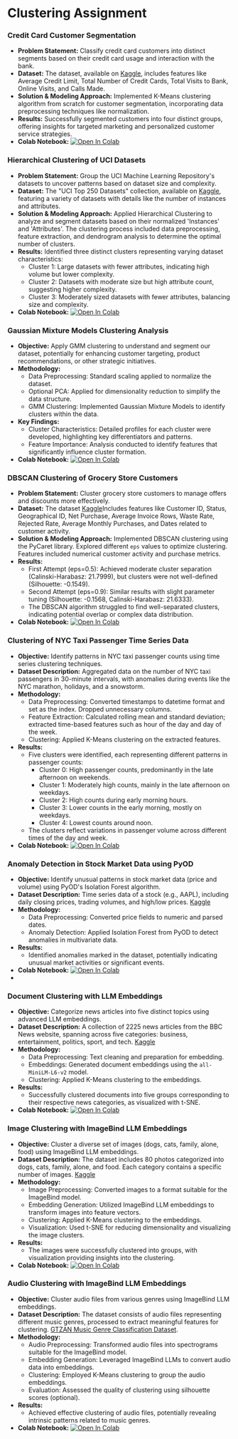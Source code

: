 # Clustering Assignment


### Credit Card Customer Segmentation
- **Problem Statement:** Classify credit card customers into distinct segments based on their credit card usage and interaction with the bank.
- **Dataset:** The dataset, available on [Kaggle](https://www.kaggle.com/datasets/aryashah2k/credit-card-customer-data), includes features like Average Credit Limit, Total Number of Credit Cards, Total Visits to Bank, Online Visits, and Calls Made.
- **Solution & Modeling Approach:** Implemented K-Means clustering algorithm from scratch for customer segmentation, incorporating data preprocessing techniques like normalization.
- **Results:** Successfully segmented customers into four distinct groups, offering insights for targeted marketing and personalized customer service strategies.
- **Colab Notebook:** [![Open In Colab](https://colab.research.google.com/assets/colab-badge.svg)](https://colab.research.google.com/drive/1lZ3Tp3BKXr9Wo66ezBXer3x1feHYkvoB#scrollTo=1sW_2Oqzs92P)


### Hierarchical Clustering of UCI Datasets
- **Problem Statement:** Group the UCI Machine Learning Repository's datasets to uncover patterns based on dataset size and complexity.
- **Dataset:** The "UCI Top 250 Datasets" collection, available on [Kaggle](https://www.kaggle.com/datasets/khushipitroda/uci-dataset), featuring a variety of datasets with details like the number of instances and attributes.
- **Solution & Modeling Approach:** Applied Hierarchical Clustering to analyze and segment datasets based on their normalized 'Instances' and 'Attributes'. The clustering process included data preprocessing, feature extraction, and dendrogram analysis to determine the optimal number of clusters.
- **Results:** Identified three distinct clusters representing varying dataset characteristics:
  - Cluster 1: Large datasets with fewer attributes, indicating high volume but lower complexity.
  - Cluster 2: Datasets with moderate size but high attribute count, suggesting higher complexity.
  - Cluster 3: Moderately sized datasets with fewer attributes, balancing size and complexity.
- **Colab Notebook:** [![Open In Colab](https://colab.research.google.com/assets/colab-badge.svg)](https://colab.research.google.com/drive/1bydd4PRKQzmwt3UfIYUJ8p1M2Wuf5eLd#scrollTo=4KXyTDybX2IG)


### Gaussian Mixture Models Clustering Analysis
- **Objective:** Apply GMM clustering to understand and segment our dataset, potentially for enhancing customer targeting, product recommendations, or other strategic initiatives.
- **Methodology:**
  - Data Preprocessing: Standard scaling applied to normalize the dataset.
  - Optional PCA: Applied for dimensionality reduction to simplify the data structure.
  - GMM Clustering: Implemented Gaussian Mixture Models to identify clusters within the data.
- **Key Findings:**
  - Cluster Characteristics: Detailed profiles for each cluster were developed, highlighting key differentiators and patterns.
  - Feature Importance: Analysis conducted to identify features that significantly influence cluster formation.
- **Colab Notebook:** [![Open In Colab](https://colab.research.google.com/assets/colab-badge.svg)](https://colab.research.google.com/drive/1bDYUaDMoIdGw2evItNScHhfjFenm1dmJ#scrollTo=TlE7fQZ4klZy)


### DBSCAN Clustering of Grocery Store Customers
- **Problem Statement:** Cluster grocery store customers to manage offers and discounts more effectively.
- **Dataset:** The dataset [Kaggle](https://www.kaggle.com/datasets/samanehkorlou/customer-segmentation)Includes features like Customer ID, Status, Geographical ID, Net Purchase, Average Invoice Rows, Waste Rate, Rejected Rate, Average Monthly Purchases, and Dates related to customer activity.
- **Solution & Modeling Approach:** Implemented DBSCAN clustering using the PyCaret library. Explored different `eps` values to optimize clustering. Features included numerical customer activity and purchase metrics.
- **Results:** 
  - First Attempt (eps=0.5): Achieved moderate cluster separation (Calinski-Harabasz: 21.7999), but clusters were not well-defined (Silhouette: -0.1549).
  - Second Attempt (eps=0.9): Similar results with slight parameter tuning (Silhouette: -0.1568, Calinski-Harabasz: 21.6333).
  - The DBSCAN algorithm struggled to find well-separated clusters, indicating potential overlap or complex data distribution.
- **Colab Notebook:** [![Open In Colab](https://colab.research.google.com/assets/colab-badge.svg)](https://colab.research.google.com/drive/1PxUBbeZvPNSQ9M8mtHtIGknAo2IPexiE#scrollTo=AOOVQI8bdTak)


### Clustering of NYC Taxi Passenger Time Series Data
- **Objective:** Identify patterns in NYC taxi passenger counts using time series clustering techniques.
- **Dataset Description:** Aggregated data on the number of NYC taxi passengers in 30-minute intervals, with anomalies during events like the NYC marathon, holidays, and a snowstorm.
- **Methodology:**
  - Data Preprocessing: Converted timestamps to datetime format and set as the index. Dropped unnecessary columns.
  - Feature Extraction: Calculated rolling mean and standard deviation; extracted time-based features such as hour of the day and day of the week.
  - Clustering: Applied K-Means clustering on the extracted features.
- **Results:**
  - Five clusters were identified, each representing different patterns in passenger counts:
    - Cluster 0: High passenger counts, predominantly in the late afternoon on weekends.
    - Cluster 1: Moderately high counts, mainly in the late afternoon on weekdays.
    - Cluster 2: High counts during early morning hours.
    - Cluster 3: Lower counts in the early morning, mostly on weekdays.
    - Cluster 4: Lowest counts around noon.
  - The clusters reflect variations in passenger volume across different times of the day and week.
- **Colab Notebook:** [![Open In Colab](https://colab.research.google.com/assets/colab-badge.svg)](https://colab.research.google.com/drive/10Nh8IkPgXobBuDqVucrl02-NCLZd4mLC#scrollTo=cxwulQu0tixF)


### Anomaly Detection in Stock Market Data using PyOD
- **Objective:** Identify unusual patterns in stock market data (price and volume) using PyOD's Isolation Forest algorithm.
- **Dataset Description:** Time series data of a stock (e.g., AAPL), including daily closing prices, trading volumes, and high/low prices.
[Kaggle](https://www.kaggle.com/datasets/khushipitroda/stock-market-historical-data-of-top-10-companies)
- **Methodology:**
  - Data Preprocessing: Converted price fields to numeric and parsed dates.
  - Anomaly Detection: Applied Isolation Forest from PyOD to detect anomalies in multivariate data.
- **Results:** 
  - Identified anomalies marked in the dataset, potentially indicating unusual market activities or significant events.
- **Colab Notebook:** [![Open In Colab](https://colab.research.google.com/assets/colab-badge.svg)](https://colab.research.google.com/drive/10sLBzIdXCaQMy1DuBUnaxCBI57TpV5NI#scrollTo=QsjRhbuN5QCb)
- 

### Document Clustering with LLM Embeddings
- **Objective:** Categorize news articles into five distinct topics using advanced LLM embeddings.
- **Dataset Description:** A collection of 2225 news articles from the BBC News website, spanning across five categories: business, entertainment, politics, sport, and tech.
  [Kaggle](https://www.kaggle.com/datasets/dimasmunoz/bbc-articles-cleaned)
- **Methodology:**
  - Data Preprocessing: Text cleaning and preparation for embedding.
  - Embeddings: Generated document embeddings using the `all-MiniLM-L6-v2` model.
  - Clustering: Applied K-Means clustering to the embeddings.
- **Results:** 
  - Successfully clustered documents into five groups corresponding to their respective news categories, as visualized with t-SNE.
- **Colab Notebook:** [![Open In Colab](https://colab.research.google.com/assets/colab-badge.svg)](https://colab.research.google.com/drive/1DeF2TWz5De_iS2mKatKOW2Jch-c-S5Im#scrollTo=pfa7I3jlkvul)


### Image Clustering with ImageBind LLM Embeddings

- **Objective:** Cluster a diverse set of images (dogs, cats, family, alone, food) using ImageBind LLM embeddings.
- **Dataset Description:** The dataset includes 80 photos categorized into dogs, cats, family, alone, and food. Each category contains a specific number of images.
[Kaggle](https://www.kaggle.com/datasets/heavensky/image-dataset-for-unsupervised-clustering#:~:text=URL%3A%20https%3A%2F%2Fwww.kaggle.com%2Fdatasets%2Fheavensky%2Fimage)
- **Methodology:**
  - Image Preprocessing: Converted images to a format suitable for the ImageBind model.
  - Embedding Generation: Utilized ImageBind LLM embeddings to transform images into feature vectors.
  - Clustering: Applied K-Means clustering to the embeddings.
  - Visualization: Used t-SNE for reducing dimensionality and visualizing the image clusters.
- **Results:** 
  - The images were successfully clustered into groups, with visualization providing insights into the clustering.
- **Colab Notebook:** [![Open In Colab](https://colab.research.google.com/assets/colab-badge.svg)](https://colab.research.google.com/drive/1LOUuFf_ATjn4gJYyKM5Lis2mSBB5m_Mn?usp=sharing)


### Audio Clustering with ImageBind LLM Embeddings

- **Objective:** Cluster audio files from various genres using ImageBind LLM embeddings.
- **Dataset Description:** The dataset consists of audio files representing different music genres, processed to extract meaningful features for clustering. [GTZAN Music Genre Classification Dataset](https://www.kaggle.com/andradaolteanu/gtzan-dataset-music-genre-classification).
- **Methodology:**
  - Audio Preprocessing: Transformed audio files into spectrograms suitable for the ImageBind model.
  - Embedding Generation: Leveraged ImageBind LLMs to convert audio data into embeddings.
  - Clustering: Employed K-Means clustering to group the audio embeddings.
  - Evaluation: Assessed the quality of clustering using silhouette scores (optional).
- **Results:** 
  - Achieved effective clustering of audio files, potentially revealing intrinsic patterns related to music genres.
- **Colab Notebook:** [![Open In Colab](https://colab.research.google.com/assets/colab-badge.svg)](https://colab.research.google.com/drive/1PcQL97CQiAL0rjB-jXg6Fx4wclMTKzFS?usp=sharing)